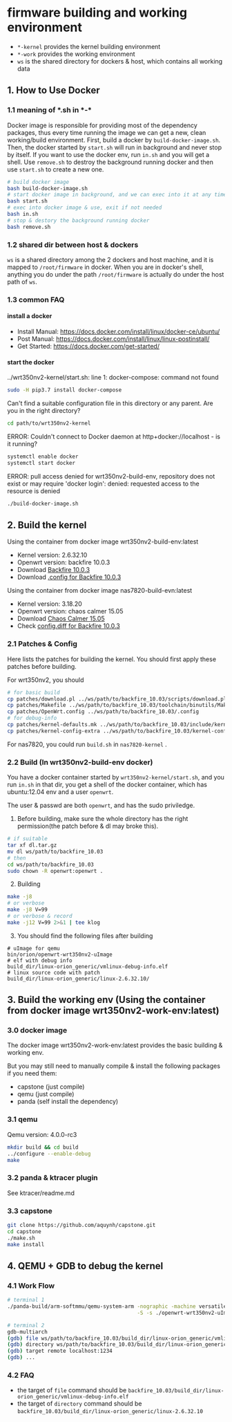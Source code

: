 # firmware building and working environment

- `*-kernel` provides the kernel building environment
- `*-work` provides the working environment
- `ws` is the shared directory for dockers & host, which contains all working data

## 1. How to Use Docker

### 1.1 meaning of \*.sh in *-\*

Docker image is responsible for providing most of the dependency packages, thus every time running the image we can get 
a new, clean working/build environment. First, build a docker by `build-docker-image.sh`. Then, the docker started by 
`start.sh` will run in background and never stop by itself. If you want to use the docker env, run `in.sh` and you will 
get a shell. Use `remove.sh` to destroy the background running docker and then use `start.sh` to create a new one.

```bash
# build docker image
bash build-docker-image.sh 
# start docker image in background, and we can exec into it at any time
bash start.sh
# exec into docker image & use, exit if not needed
bash in.sh
# stop & destory the background running docker
bash remove.sh
```

### 1.2 shared dir between host & dockers

`ws` is a shared directory among the 2 dockers and host machine, and it is mapped to `/root/firmware` in docker. 
When you are in docker's shell, anything you do under the path `/root/firmware` is actually do under the host path of `ws`.

### 1.3 common FAQ

#### install a docker

- Install Manual: https://docs.docker.com/install/linux/docker-ce/ubuntu/
- Post Manual: https://docs.docker.com/install/linux/linux-postinstall/
- Get Started: https://docs.docker.com/get-started/

#### start the docker

../wrt350nv2-kernel/start.sh: line 1: docker-compose: command not found

```bash
sudo -H pip3.7 install docker-compose
```

Can't find a suitable configuration file in this directory or any parent. Are you in the right directory?

```bash
cd path/to/wrt350nv2-kernel
```

ERROR: Couldn't connect to Docker daemon at http+docker://localhost - is it running?

```bash
systemctl enable docker
systemctl start docker
```

ERROR: pull access denied for wrt350nv2-build-env, repository does not exist or may require 'docker login': 
denied: requested access to the resource is denied

```bash
./build-docker-image.sh
```

## 2. Build the kernel 

Using the container from docker image wrt350nv2-build-env:latest
+ Kernel version: 2.6.32.10
+ Openwrt version: backfire 10.0.3
+ Download [Backfire 10.0.3](https://archive.openwrt.org/backfire/10.03/orion/OpenWrt-ImageBuilder-orion-for-Linux-i686.tar.bz2)
+ Download [.config for Backfire 10.0.3](https://archive.openwrt.org/backfire/10.03/orion/OpenWrt.config)

Using the container from docker image nas7820-build-evn:latest
+ Kernel version: 3.18.20
+ Openwrt version: chaos calmer 15.05
+ Download [Chaos Calmer 15.05](https://archive.openwrt.org/chaos_calmer/15.05/oxnas/generic/OpenWrt-ImageBuilder-15.05-oxnas.Linux-x86_64.tar.bz2)
+ Check [config.diff for Backfire 10.0.3](https://archive.openwrt.org/chaos_calmer/15.05/oxnas/generic/config.diff)

### 2.1 Patches & Config 

Here lists the patches for building the kernel. You should first apply these patches before building.

For wrt350nv2, you should

```bash
# for basic build
cp patches/download.pl ../ws/path/to/backfire_10.03/scripts/download.pl
cp patches/Makefile ../ws/path/to/backfire_10.03/toolchain/binutils/Makefile
cp patches/OpenWrt.config ../ws/path/to/backfire_10.03/.config
# for debug-info
cp patches/kernel-defaults.mk ../ws/path/to/backfire_10.03/include/kernel-defaults.mk
cp patches/kernel-config-extra ../ws/path/to/backfire_10.03/kernel-config-extra
```

For nas7820, you could run `build.sh` in `nas7820-kernel` .

### 2.2 Build (In wrt350nv2-build-env docker)

You have a docker container started by `wrt350nv2-kernel/start.sh`, and you run `in.sh` in that dir, you get a shell of the docker container, which has ubuntu:12.04 env and a user `openwrt`.

The user & passwd are both `openwrt`, and has the sudo priviledge.

1. Before building, make sure the whole directory has the right permission(the patch before & dl may broke this).
```bash
# if suitable
tar xf dl.tar.gz
mv dl ws/path/to/backfire_10.03
# then
cd ws/path/to/backfire_10.03
sudo chown -R openwrt:openwrt .
```

2. Building
```bash
make -j8
# or verbose
make -j8 V=99
# or verbose & record
make -j12 V=99 2>&1 | tee klog
```

3. You should find the following files after building

```
# uImage for qemu
bin/orion/openwrt-wrt350nv2-uImage
# elf with debug info
build_dir/linux-orion_generic/vmlinux-debug-info.elf
# linux source code with patch
build_dir/linux-orion_generic/linux-2.6.32.10/
```

## 3. Build the working env (Using the container from docker image wrt350nv2-work-env:latest)

### 3.0 docker image

The docker image wrt350nv2-work-env:latest provides the basic building & working env.

But you may still need to manually compile & install the following packages if you need them:
- capstone (just compile)
- qemu (just compile)
- panda (self install the dependency)


### 3.1 qemu

Qemu version: 4.0.0-rc3

```bash
mkdir build && cd build
../configure --enable-debug
make
```

### 3.2 panda & ktracer plugin

See ktracer/readme.md

### 3.3 capstone

```bash
git clone https://github.com/aquynh/capstone.git
cd capstone
./make.sh
make install
```

## 4. QEMU + GDB to debug the kernel

### 4.1 Work Flow

```bash
# terminal 1
./panda-build/arm-softmmu/qemu-system-arm -nographic -machine versatilepb \
                                          -S -s ./openwrt-wrt350nv2-uImage

# terminal 2
gdb-multiarch
(gdb) file ws/path/to/backfire_10.03/build_dir/linux-orion_generic/vmlinux-debug-info.elf
(gdb) directory ws/path/to/backfire_10.03/build_dir/linux-orion_generic/linux-2.6.32.10/ 
(gdb) target remote localhost:1234
(gdb) ...
```

### 4.2 FAQ

- the target of `file` command should be `backfire_10.03/build_dir/linux-orion_generic/vmlinux-debug-info.elf`
- the target of `directory` command should be `backfire_10.03/build_dir/linux-orion_generic/linux-2.6.32.10`
